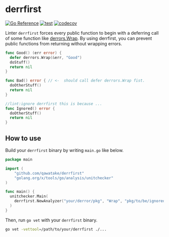 # derrfirst

[![Go Reference](https://pkg.go.dev/badge/github.com/qawatake/derrfirst.svg)](https://pkg.go.dev/github.com/qawatake/derrfirst)
[![test](https://github.com/qawatake/derrfirst/actions/workflows/test.yaml/badge.svg)](https://github.com/qawatake/derrfirst/actions/workflows/test.yaml)
[![codecov](https://codecov.io/gh/qawatake/derrfirst/graph/badge.svg?token=er2K6likVZ)](https://codecov.io/gh/qawatake/derrfirst)

Linter `derrfirst` forces every public function to begin with a deferring call of some function like [derrors.Wrap](https://github.com/golang/pkgsite/blob/5f0513d53cff8382238b5f8c78e8317d2b4ad06d/internal/derrors/derrors.go#L240).
By using derrfirst, you can prevent public functions from returning without wrapping errors.

```go
func Good() (err error) {
  defer derrors.Wrap(&err, "Good")
  doStuff()
  return nil
}

func Bad() error { // <-  should call defer derrors.Wrap fist.
  doOtherStuff()
  return nil
}

//lint:ignore derrfirst this is because ...
func Ignored() error {
  doOtherStuff()
  return nil
}
```

## How to use

Build your `derrfirst` binary by writing `main.go` like below.

```go
package main

import (
	"github.com/qawatake/derrfirst"
	"golang.org/x/tools/go/analysis/unitchecker"
)

func main() {
  unitchecker.Main(
    derrfirst.NewAnalyzer("your/derror/pkg", "Wrap", "pkg/to/be/ignored"),
  )
}
```

Then, run `go vet` with your `derrfirst` binary.

```sh
go vet -vettool=/path/to/your/derrfirst ./...
```
